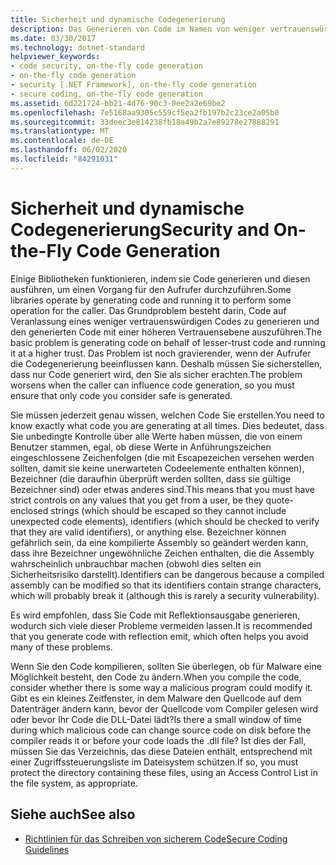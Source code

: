 ```yaml
---
title: Sicherheit und dynamische Codegenerierung
description: Das Generieren von Code im Namen von weniger vertrauenswürdigem Code, der auf einer höheren Vertrauens Ebene ausgeführt wird, ist ein Sicherheitsproblem, insbesondere wenn ein Aufrufer die Codegenerierung beeinflussen kann.
ms.date: 03/30/2017
ms.technology: dotnet-standard
helpviewer_keywords:
- code security, on-the-fly code generation
- on-the-fly code generation
- security [.NET Framework], on-the-fly code generation
- secure coding, on-the-fly code generation
ms.assetid: 6d221724-bb21-4d76-90c3-0ee2a2e69be2
ms.openlocfilehash: 7e5168aa9305c559cf5ea2fb197b2c23ce2a05b0
ms.sourcegitcommit: 33deec3e814238fb18a49b2a7e89278e27888291
ms.translationtype: MT
ms.contentlocale: de-DE
ms.lasthandoff: 06/02/2020
ms.locfileid: "84291031"
---
```

# <a name="security-and-on-the-fly-code-generation"></a><span data-ttu-id="25c99-103">Sicherheit und dynamische Codegenerierung</span><span class="sxs-lookup"><span data-stu-id="25c99-103">Security and On-the-Fly Code Generation</span></span>
<span data-ttu-id="25c99-104">Einige Bibliotheken funktionieren, indem sie Code generieren und diesen ausführen, um einen Vorgang für den Aufrufer durchzuführen.</span><span class="sxs-lookup"><span data-stu-id="25c99-104">Some libraries operate by generating code and running it to perform some operation for the caller.</span></span> <span data-ttu-id="25c99-105">Das Grundproblem besteht darin, Code auf Veranlassung eines weniger vertrauenswürdigen Codes zu generieren und den generierten Code mit einer höheren Vertrauensebene auszuführen.</span><span class="sxs-lookup"><span data-stu-id="25c99-105">The basic problem is generating code on behalf of lesser-trust code and running it at a higher trust.</span></span> <span data-ttu-id="25c99-106">Das Problem ist noch gravierender, wenn der Aufrufer die Codegenerierung beeinflussen kann. Deshalb müssen Sie sicherstellen, dass nur Code generiert wird, den Sie als sicher erachten.</span><span class="sxs-lookup"><span data-stu-id="25c99-106">The problem worsens when the caller can influence code generation, so you must ensure that only code you consider safe is generated.</span></span>  
  
 <span data-ttu-id="25c99-107">Sie müssen jederzeit genau wissen, welchen Code Sie erstellen.</span><span class="sxs-lookup"><span data-stu-id="25c99-107">You need to know exactly what code you are generating at all times.</span></span> <span data-ttu-id="25c99-108">Dies bedeutet, dass Sie unbedingte Kontrolle über alle Werte haben müssen, die von einem Benutzer stammen, egal, ob diese Werte in Anführungszeichen eingeschlossene Zeichenfolgen (die mit Escapezeichen versehen werden sollten, damit sie keine unerwarteten Codeelemente enthalten können), Bezeichner (die daraufhin überprüft werden sollten, dass sie gültige Bezeichner sind) oder etwas anderes sind.</span><span class="sxs-lookup"><span data-stu-id="25c99-108">This means that you must have strict controls on any values that you get from a user, be they quote-enclosed strings (which should be escaped so they cannot include unexpected code elements), identifiers (which should be checked to verify that they are valid identifiers), or anything else.</span></span> <span data-ttu-id="25c99-109">Bezeichner können gefährlich sein, da eine kompilierte Assembly so geändert werden kann, dass ihre Bezeichner ungewöhnliche Zeichen enthalten, die die Assembly wahrscheinlich unbrauchbar machen (obwohl dies selten ein Sicherheitsrisiko darstellt).</span><span class="sxs-lookup"><span data-stu-id="25c99-109">Identifiers can be dangerous because a compiled assembly can be modified so that its identifiers contain strange characters, which will probably break it (although this is rarely a security vulnerability).</span></span>  
  
 <span data-ttu-id="25c99-110">Es wird empfohlen, dass Sie Code mit Reflektionsausgabe generieren, wodurch sich viele dieser Probleme vermeiden lassen.</span><span class="sxs-lookup"><span data-stu-id="25c99-110">It is recommended that you generate code with reflection emit, which often helps you avoid many of these problems.</span></span>  
  
 <span data-ttu-id="25c99-111">Wenn Sie den Code kompilieren, sollten Sie überlegen, ob für Malware eine Möglichkeit besteht, den Code zu ändern.</span><span class="sxs-lookup"><span data-stu-id="25c99-111">When you compile the code, consider whether there is some way a malicious program could modify it.</span></span> <span data-ttu-id="25c99-112">Gibt es ein kleines Zeitfenster, in dem Malware den Quellcode auf dem Datenträger ändern kann, bevor der Quellcode vom Compiler gelesen wird oder bevor Ihr Code die DLL-Datei lädt?</span><span class="sxs-lookup"><span data-stu-id="25c99-112">Is there a small window of time during which malicious code can change source code on disk before the compiler reads it or before your code loads the .dll file?</span></span> <span data-ttu-id="25c99-113">Ist dies der Fall, müssen Sie das Verzeichnis, das diese Dateien enthält, entsprechend mit einer Zugriffssteuerungsliste im Dateisystem schützen.</span><span class="sxs-lookup"><span data-stu-id="25c99-113">If so, you must protect the directory containing these files, using an Access Control List in the file system, as appropriate.</span></span>  
  
## <a name="see-also"></a><span data-ttu-id="25c99-114">Siehe auch</span><span class="sxs-lookup"><span data-stu-id="25c99-114">See also</span></span>

- [<span data-ttu-id="25c99-115">Richtlinien für das Schreiben von sicherem Code</span><span class="sxs-lookup"><span data-stu-id="25c99-115">Secure Coding Guidelines</span></span>](secure-coding-guidelines.md)
